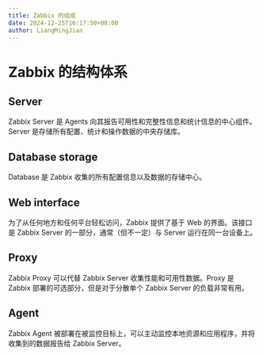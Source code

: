 ```yaml
---
title: Zabbix 的组成
date: 2024-12-25T16:17:50+08:00
author: LiangMingJian
---
```


# Zabbix 的结构体系

## Server

Zabbix Server 是 Agents 向其报告可用性和完整性信息和统计信息的中心组件。Server 是存储所有配置、统计和操作数据的中央存储库。

## Database storage

Database 是 Zabbix 收集的所有配置信息以及数据的存储中心。
    
## Web interface

为了从任何地方和任何平台轻松访问，Zabbix 提供了基于 Web 的界面。该接口是 Zabbix Server 的一部分，通常（但不一定）与 Server 运行在同一台设备上。
    
## Proxy

Zabbix Proxy 可以代替 Zabbix Server 收集性能和可用性数据。Proxy 是 Zabbix 部署的可选部分，但是对于分散单个 Zabbix Server 的负载非常有用。
    
## Agent

Zabbix Agent 被部署在被监控目标上，可以主动监控本地资源和应用程序，并将收集到的数据报告给 Zabbix Server。
